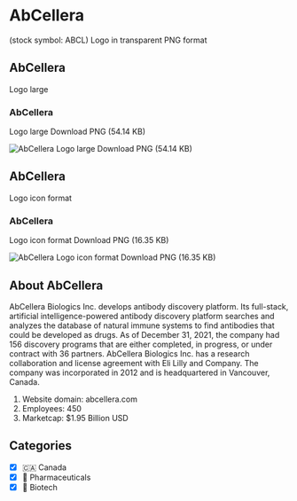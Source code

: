 # AbCellera
 (stock symbol: ABCL) Logo in transparent PNG format

## AbCellera
 Logo large

### AbCellera
 Logo large Download PNG (54.14 KB)

![AbCellera
 Logo large Download PNG (54.14 KB)](/img/orig/ABCL_BIG-ee77a8b6.png)

## AbCellera
 Logo icon format

### AbCellera
 Logo icon format Download PNG (16.35 KB)

![AbCellera
 Logo icon format Download PNG (16.35 KB)](/img/orig/ABCL-4c92aa09.png)

## About AbCellera


AbCellera Biologics Inc. develops antibody discovery platform. Its full-stack, artificial intelligence-powered antibody discovery platform searches and analyzes the database of natural immune systems to find antibodies that could be developed as drugs. As of December 31, 2021, the company had 156 discovery programs that are either completed, in progress, or under contract with 36 partners. AbCellera Biologics Inc. has a research collaboration and license agreement with Eli Lilly and Company. The company was incorporated in 2012 and is headquartered in Vancouver, Canada.

1. Website domain: abcellera.com
2. Employees: 450
3. Marketcap: $1.95 Billion USD


## Categories
- [x] 🇨🇦 Canada
- [x] 💊 Pharmaceuticals
- [x] 🧬 Biotech
